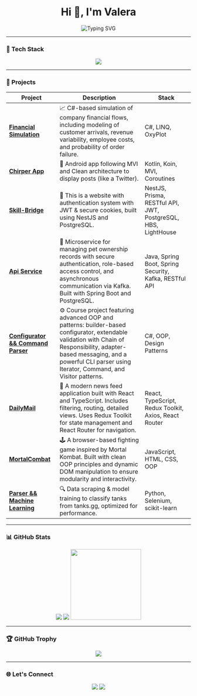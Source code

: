 <h1 align="center">Hi 👋, I'm Valera</h1>
<p align="center">
  <img src="https://readme-typing-svg.herokuapp.com?font=Fira+Code&size=24&pause=1000&color=14F7FF&center=true&vCenter=true&width=600&lines=Backend+%7C+Frontend+%7C+Dev;Java+%7C+.NET+%7C+PostgreSQL;React+%7C+TypeScript+%7C+NestJS;Building+secure+and+modern+apps;Learning+every+day" alt="Typing SVG" />
</p>

---

### 🧰 Tech Stack

<p align="center">
  <img src="https://skillicons.dev/icons?i=dotnet,java,ts,react,nest,py,html,css,postgres,prisma,docker,linux,bash,git" />
</p>


---

### 🚀 Projects

| Project | Description | Stack |
|--------|-------------|-------|
| [**Financial Simulation**](https://github.com/nek00oo/FinanceBusinessSimulationModeling) | 📈 C#-based simulation of company financial flows, including modeling of customer arrivals, revenue variability, employee costs, and probability of order failure. | C#, LINQ, OxyPlot |
| [**Chirper App**](https://github.com/nek00oo/Chirper) | 📱 Android app following MVI and Сlean architecture to display posts (like a Twitter). | Kotlin, Koin, MVI, Coroutines |
| [**Skill-Bridge**](https://github.com/nek00oo/SkillBridge) | 🧩 This is a website with authentication system with JWT & secure cookies, built using NestJS and PostgreSQL. | NestJS, Prisma, RESTful API, JWT, PostgreSQL, HBS, LightHouse |
| [**Api Service**](https://github.com/nek00oo/Java-tech) | 🐾 Microservice for managing pet ownership records with secure authentication, role-based access control, and asynchronous communication via Kafka. Built with Spring Boot and PostgreSQL. | Java, Spring Boot, Spring Security, Kafka, RESTful API |
| [**Configurator && Command Parser**](https://github.com/nek00oo/OOP-Csharp_ITMO)| ⚙️ Course project featuring advanced OOP and patterns: builder-based configurator, extendable validation with Chain of Responsibility, adapter-based messaging, and a powerful CLI parser using Iterator, Command, and Visitor patterns. | C#, OOP, Design Patterns |
| [**DailyMail**](https://github.com/nek00oo/DailyMail) | 📰 A modern news feed application built with React and TypeScript. Includes filtering, routing, detailed views. Uses Redux Toolkit for state management and React Router for navigation. | React, TypeScript, Redux Toolkit, Axios, React Router |
| [**MortalCombat**](https://github.com/nek00oo/MortalCombat) | 🕹️ A browser-based fighting game inspired by Mortal Kombat. Built with clean OOP principles and dynamic DOM manipulation to ensure modularity and interactivity. | JavaScript, HTML, CSS, OOP |
| [**Parser && Machine Learning**](https://github.com/nek00oo/IS_ML) | 🔍 Data scraping & model training to classify tanks from tanks.gg, optimized for performance. | Python, Selenium, scikit-learn |

---

### 📊 GitHub Stats

<div align="center">
  <img src="https://github-readme-stats.vercel.app/api?username=nek00oo&show_icons=true&theme=tokyonight&hide_border=true" />
  <img src="https://github-readme-streak-stats.herokuapp.com?user=nek00oo&theme=tokyonight&hide_border=true" />
  <img src="https://github-readme-stats.vercel.app/api/top-langs/?username=nek00oo&layout=compact&theme=tokyonight&hide_border=true" height="192" />
</div>

---

### 🏆 GitHub Trophy

<p align="center">
  <img src="https://github-profile-trophy.vercel.app/?username=nek00oo&theme=tokyonight&no-frame=true&row=1&margin-w=10" />
</p>

---

### 🌐 Let's Connect

<p align="center">
  <a href="https://t.me/neko_ky" target="_blank"><img src="https://img.shields.io/badge/Telegram-2CA5E0?style=for-the-badge&logo=telegram&logoColor=white" /></a>
  <a href="mailto:yakovenkovalera2017@yandex.ru"><img src="https://img.shields.io/badge/Email-D14836?style=for-the-badge&logo=gmail&logoColor=white" /></a>
</p>

